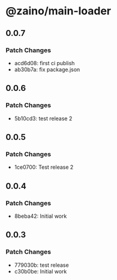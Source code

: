 # @zaino/main-loader

## 0.0.7

### Patch Changes

- acd6d08: first ci publish
- ab30b7a: fix package.json

## 0.0.6

### Patch Changes

- 5b10cd3: test release 2

## 0.0.5

### Patch Changes

- 1ce0700: Test release 2

## 0.0.4

### Patch Changes

- 8beba42: Initial work

## 0.0.3

### Patch Changes

- 779030b: test release
- c30b0be: Initial work
